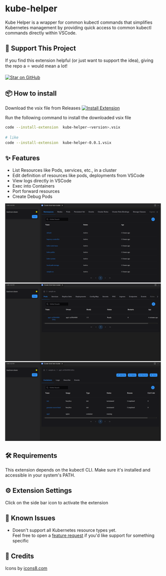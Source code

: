 # kube-helper

Kube Helper is a wrapper for common kubectl commands that simplifies Kubernetes management by providing quick access to common kubectl commands directly within VSCode.

## 🙌 Support This Project

If you find this extension helpful (or just want to support the idea), giving the repo a ⭐ would mean a lot!

[![Star on GitHub](https://img.shields.io/github/stars/pratheeshrussell/kube-helper-vscode-ext?style=social)](https://github.com/pratheeshrussell/kube-helper-vscode-ext)


## 📦 How to install
Download the vsix file from Releases [![Install Extension](https://img.shields.io/badge/Install-Download%20VSIX-blue?logo=visualstudiocode&logoColor=white)](https://github.com/pratheeshrussell/kube-helper-vscode-ext/releases)

Run the following command to install the downloaded vsix file
```sh
code --install-extension  kube-helper-<version>.vsix

# like
code --install-extension  kube-helper-0.0.1.vsix
```


## ✨ Features

* List Resources like Pods, services, etc., in a cluster
* Edit definition of resources like pods, deployments from VSCode
* View logs directly in VSCode
* Exec into Containers
* Port forward resources
* Create Debug Pods

![list namespaces](docs/feat_img_1.png)
![namespace details](docs/feat_img_3.png)
![view pod details](docs/feat_img_2.png)

## 🛠 Requirements

This extension depends on the kubectl CLI. Make sure it's installed and accessible in your system's PATH.

## ⚙️ Extension Settings

Click on the side bar icon to activate the extension

## 🐞 Known Issues

* Doesn't support all Kubernetes resource types yet.   
Feel free to open a [feature request](https://github.com/pratheeshrussell/kube-helper-vscode-ext/issues/new?template=2-feature-req.yml) if you'd like support for something specific


## 🙏 Credits
Icons by [icons8.com](https://icons8.com)